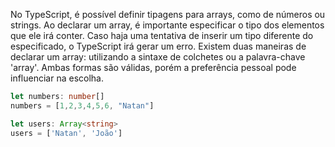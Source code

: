 
No TypeScript, é possível definir tipagens para arrays, como de números ou strings. Ao declarar um array, é importante especificar o tipo dos elementos que ele irá conter. Caso haja uma tentativa de inserir um tipo diferente do especificado, o TypeScript irá gerar um erro. Existem duas maneiras de declarar um array: utilizando a sintaxe de colchetes ou a palavra-chave 'array'. Ambas formas são válidas, porém a preferência pessoal pode influenciar na escolha.

```ts
let numbers: number[]
numbers = [1,2,3,4,5,6, "Natan"]

let users: Array<string>
users = ['Natan', 'João']
```
